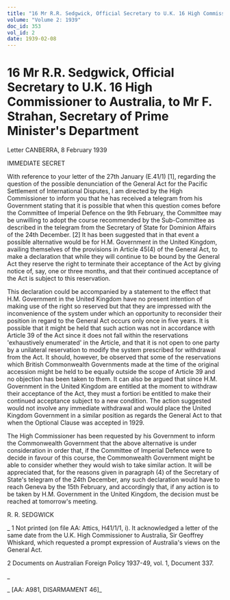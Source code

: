 ```yaml
---
title: "16 Mr R.R. Sedgwick, Official Secretary to U.K. 16 High Commissioner to Australia, to Mr F. Strahan, Secretary of Prime Minister's Department"
volume: "Volume 2: 1939"
doc_id: 353
vol_id: 2
date: 1939-02-08
---
```


# 16 Mr R.R. Sedgwick, Official Secretary to U.K. 16 High Commissioner to Australia, to Mr F. Strahan, Secretary of Prime Minister's Department

Letter CANBERRA, 8 February 1939

IMMEDIATE SECRET

With reference to your letter of the 27th January (E.41/1) [1], regarding the question of the possible denunciation of the General Act for the Pacific Settlement of International Disputes, I am directed by the High Commissioner to inform you that he has received a telegram from his Government stating that it is possible that when this question comes before the Committee of Imperial Defence on the 9th February, the Committee may be unwilling to adopt the course recommended by the Sub-Committee as described in the telegram from the Secretary of State for Dominion Affairs of the 24th December. [2] It has been suggested that in that event a possible alternative would be for H.M. Government in the United Kingdom, availing themselves of the provisions in Article 45(4) of the General Act, to make a declaration that while they will continue to be bound by the General Act they reserve the right to terminate their acceptance of the Act by giving notice of, say, one or three months, and that their continued acceptance of the Act is subject to this reservation.

This declaration could be accompanied by a statement to the effect that H.M. Government in the United Kingdom have no present intention of making use of the right so reserved but that they are impressed with the inconvenience of the system under which an opportunity to reconsider their position in regard to the General Act occurs only once in five years. It is possible that it might be held that such action was not in accordance with Article 39 of the Act since it does not fall within the reservations 'exhaustively enumerated' in the Article, and that it is not open to one party by a unilateral reservation to modify the system prescribed for withdrawal from the Act. It should, however, be observed that some of the reservations which British Commonwealth Governments made at the time of the original accession might be held to be equally outside the scope of Article 39 and no objection has been taken to them. It can also be argued that since H.M. Government in the United Kingdom are entitled at the moment to withdraw their acceptance of the Act, they must a fortiori be entitled to make their continued acceptance subject to a new condition. The action suggested would not involve any immediate withdrawal and would place the United Kingdom Government in a similar position as regards the General Act to that when the Optional Clause was accepted in 1929.

The High Commissioner has been requested by his Government to inform the Commonwealth Government that the above alternative is under consideration in order that, if the Committee of Imperial Defence were to decide in favour of this course, the Commonwealth Government might be able to consider whether they would wish to take similar action. It will be appreciated that, for the reasons given in paragraph (4) of the Secretary of State's telegram of the 24th December, any such declaration would have to reach Geneva by the 15th February, and accordingly that, if any action is to be taken by H.M. Government in the United Kingdom, the decision must be reached at tomorrow's meeting.

R. R. SEDGWICK

_ 1 Not printed (on file AA: Attics, H41/1/1, i). It acknowledged a letter of the same date from the U.K. High Commissioner to Australia, Sir Geoffrey Whiskard, which requested a prompt expression of Australia's views on the General Act.

2 Documents on Australian Foreign Policy 1937-49, vol. 1, Document 337.

_

_ [AA: A981, DISARMAMENT 46]_
